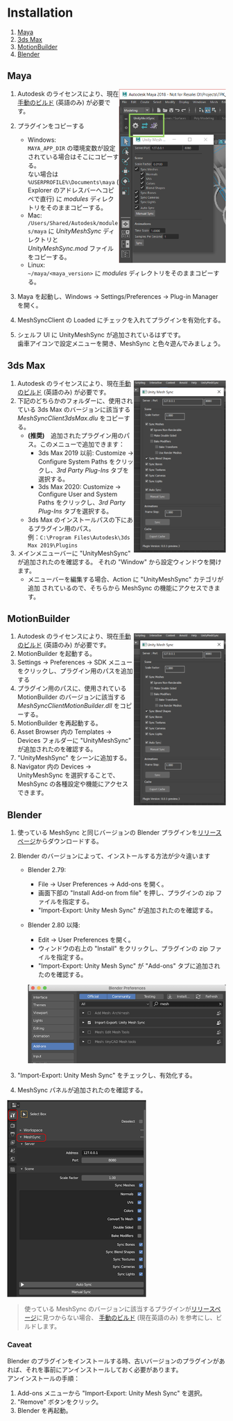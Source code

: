 # Installation

1. [Maya](#maya)
1. [3ds Max](#3ds-max)
1. [MotionBuilder](#motionbuilder)
1. [Blender](#blender)

## Maya

<img align="right" src="../Images/MeshSyncClientMaya.png" height=400>

1. Autodesk のライセンスにより、現在[手動のビルド](../en/BuildDCCPlugins.md) (英語のみ) が必要です。
1. プラグインをコピーする
   - Windows:   
     `MAYA_APP_DIR` の環境変数が設定されている場合はそこにコピーする。  
     ない場合は `%USERPROFILE%\Documents\maya` ( Explorer のアドレスバーへコピペで直行) に *modules* ディレクトリをそのままコピーする。
   - Mac:   
     `/Users/Shared/Autodesk/modules/maya` に *UnityMeshSync* ディレクトリと *UnityMeshSync.mod* ファイルをコピーする。
   - Linux:   
     `~/maya/<maya_version>` に *modules* ディレクトリをそのままコピーする。  

1. Maya を起動し、Windows -> Settings/Preferences -> Plug-in Manager を開く。
1. MeshSyncClient の Loaded にチェックを入れてプラグインを有効化する。
1. シェルフ UI に UnityMeshSync が追加されているはずです。  
   歯車アイコンで設定メニューを開き、MeshSync と色々遊んでみましょう。

## 3ds Max

<img align="right" src="../Images/MeshSyncClient3dsMax.png" height=400>

1. Autodesk のライセンスにより、現在[手動のビルド](../en/BuildDCCPlugins.md) (英語のみ) が必要です。
1. 下記のどちらかのフォルダーに、使用されている 3ds Max のバージョンに該当する *MeshSyncClient3dsMax.dlu* をコピーする。
   - **(推奨)**　追加されたプラグイン用のパス。このメニューで追加できます：
     * 3ds Max 2019 以前: Customize -> Configure System Paths をクリックし、*3rd Party Plug-Ins* タブを選択する。
     * 3ds Max 2020: Customize -> Configure User and System Paths をクリックし、*3rd Party Plug-Ins* タブを選択する。
   - 3ds Max のインストールパスの下にあるプラグイン用のパス。  
     例：`C:\Program Files\Autodesk\3ds Max 2019\Plugins`
1. メインメニューバーに "UnityMeshSync" が追加されたのを確認する。
   それの "Window" から設定ウィンドウを開けます。
   - メニューバーを編集する場合、Action に "UnityMeshSync" カテゴリが追加
     されているので、そちらから MeshSync の機能にアクセスできます。

## MotionBuilder


<img align="right" src="../Images/MeshSyncClient3dsMax.png" height=400>

1. Autodesk のライセンスにより、現在[手動のビルド](../en/BuildDCCPlugins.md) (英語のみ) が必要です。
1. MotionBuilder を起動する。
1. Settings -> Preferences -> SDK メニューをクリックし、プラグイン用のパスを追加する 
1. プラグイン用のパスに、使用されている MotionBuilder のバージョンに該当する *MeshSyncClientMotionBuilder.dll* をコピーする。
1. MotionBuilder を再起動する。
1. Asset Browser 内の Templates -> Devices フォルダーに "UnityMeshSync" が追加されたのを確認する。
1. "UnityMeshSync" をシーンに追加する。
1. Navigator 内の Devices -> UnityMeshSync を選択することで、MeshSync の各種設定や機能にアクセスできます。 

## Blender
  
1. 使っている MeshSync と同じバージョンの Blender プラグインを[リリースページ](https://github.com/Unity-Technologies/MeshSyncDCCPlugin/releases)からダウンロードする。
1. Blender のバージョンによって、インストールする方法が少々違います
   - Blender 2.79:
     * File -> User Preferences -> Add-ons を開く。
     * 画面下部の "Install Add-on from file" を押し、プラグインの zip ファイルを指定する。
     * "Import-Export: Unity Mesh Sync" が追加されたのを確認する。        
   - Blender 2.80 以降:
     * Edit -> User Preferences を開く。 
     * ウィンドウの右上の "Install" をクリックし、プラグインの zip ファイルを指定する。
     * "Import-Export: Unity Mesh Sync" が "Add-ons" タブに追加されたのを確認する。

     ![MeshSyncClientBlender_Installation](../Images/MeshSyncClientBlender_Installation.png)

1. "Import-Export: Unity Mesh Sync" をチェックし、有効化する。 
1. MeshSync パネルが追加されたのを確認する。
  
![MeshSyncClientBlender](../Images/MeshSyncClientBlender.png)
   

> 使っている MeshSync のバージョンに該当するプラグインが[リリースページ](https://github.com/Unity-Technologies/MeshSyncDCCPlugin/releases)に見つからない場合、 
  [手動のビルド](../en/BuildDCCPlugins.md) (現在英語のみ) を参考にし、ビルドします。
  
### Caveat

Blender のプラグインをインストールする時、古いバージョンのプラグインがあれば、それを事前にアンインストールしておく必要があります。  
アンインストールの手順：

1. Add-ons メニューから "Import-Export: Unity Mesh Sync" を選択。
1. "Remove" ボタンをクリック。
1. Blender を再起動。
  
